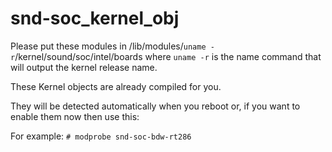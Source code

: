 # snd-soc_kernel_obj
Please put these modules in /lib/modules/`uname -r`/kernel/sound/soc/intel/boards           where `uname -r` is the name command that will output the kernel release name.

These Kernel objects are already compiled for you.

They will be detected automatically when you reboot or, if you want to enable them now then use this:

For example: `# modprobe snd-soc-bdw-rt286`
